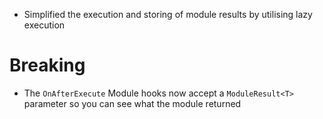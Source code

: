*   Simplified the execution and storing of module results by utilising lazy execution

# Breaking
* The `OnAfterExecute` Module hooks now accept a `ModuleResult<T>` parameter so you can see what the module returned